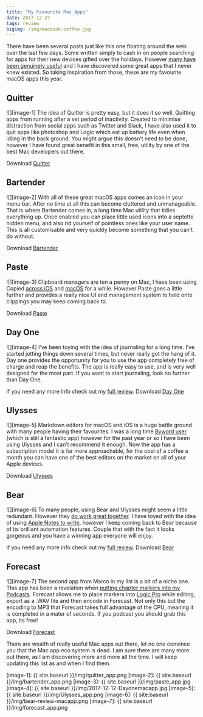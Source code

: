 ```yaml
---
title: "My Favourite Mac Apps"
date: 2017-12-27
tags: review
bigimg: /img/macbook-coffee.jpg
---
```

There have been several posts just like this one floating around the web over the last few days. Some written simply to cash in on people searching for apps for their new devices gifted over the holidays. However [many have been genuinely useful][1] and I have discovered some great apps that I never knew existed. So taking inspiration from those, these are my favourite macOS apps this year.

## Quitter
![][image-1]
The idea of Quitter is pretty easy, but it does it so well. Quitting apps from running after a set period of inactivity. Created to minimise distraction from social apps such as Twitter and Slack, I have also used it to quit apps like photoshop and Logic which eat up battery life even when idling in the back ground. You might argue this doesn’t need to be done, however I have found great benefit in this small, free, utility by one of the best Mac developers out there.

Download [Quitter][2]

## Bartender
![][image-2]
With all of these great macOS apps comes an icon in your menu bar. After no time at all this can become cluttered and unmanageable. That is where Bartender comes in, a long time Mac utility that tidies everything up. Once enabled you can place little used icons into a septette hidden menu, and also rid yourself of pointless ones like your user name. This is all customisable and very quickly become something that you can’t do without.

Download [Bartender][3]

## Paste
![][image-3]
Clipboard managers are ten a penny on Mac, I have been using Copied [across iOS][4] and [macOS][5] for a while. However Paste goes a little further and provides a really nice UI and management system to hold onto clippings you may keep coming back to.

Download [Paste][6]

## Day One
![][image-4]
I’ve been toying with the idea of journaling for a long time. I’ve started jotting things down several times, but never really got the hang of it. Day one provides the opportunity for you to use the app completely free of charge and reap the benefits. The app is really easy to use, and is very well designed for the most part. If you want to start journaling, look no further than Day One.

If you need any more info check out my [full review][7].
Download [Day One][8]

## Ulysses
![][image-5]
Markdown editors for macOS and iOS is a huge battle ground with many people having their favourites. I was a long time [Byword user][9] (which is still a fantastic app) however for the past year or so I have been using Ulysses and I can’t recommend it enough. Now the app has a subscription model it is far more approachable, for the cost of a coffee a month you can have one of the best editors on the market on all of your Apple devices.

Download [Ulysses][10]

## Bear
![][image-6]
To many people, using Bear and Ulysses might seem a little redundant. However they [do work great together][11].  I have toyed with the idea of using [Apple Notes to write][12], however I keep coming back to Bear because of its brilliant automation features. Couple that with the fact it looks gorgeous and you have a winning app everyone will enjoy.

If you need any more info check out my [full review][13].
Download [Bear][14]

## Forecast
![][image-7]
The second app from Marco in my list is a bit of a niche one. This app has been a revelation when [putting chapter markers into my Podcasts][15].  Forecast allows me to place markers into [Logic Pro][16] while editing, export as a .WAV file and then encode in Forecast. Not only this but the encoding to MP3 that Forecast takes full advantage of the CPU, meaning it is completed in a mater of seconds. If you podcast you should grab this app, its free!

Download [Forecast][17]

There are wealth of really useful Mac apps out there, let no one convince you that the Mac app eco system is dead. I am sure there are many more out there, as I am discovering more and more all the time. I will keep updating this list as and when I find them.

[1]:	https://www.timothybuck.me/blog/20-incredible-mac-apps-from-2017
[2]:	https://marco.org/apps
[3]:	https://www.macbartender.com
[4]:	https://itunes.apple.com/gb/app/copied/id1015767349?mt=8&at=1000ltj4
[5]:	https://itunes.apple.com/gb/app/copied/id1026349850?mt=12&at=1000ltj4
[6]:	https://itunes.apple.com/gb/app/paste-2/id967805235?mt=12&at=1000ltj4
[7]:	https://www.gr36.com/post/2017-12-20-day-one-review/
[8]:	https://itunes.apple.com/gb/app/day-one/id1055511498?mt=12&at=1000ltj4
[9]:	https://itunes.apple.com/gb/app/byword/id420212497?mt=12&at=1000ltj4
[10]:	https://itunes.apple.com/gb/app/ulysses/id1225570693?mt=12&at=1000ltj4
[11]:	https://www.gr36.com/post/2017-08-21-bear-and-ulysses/
[12]:	https://www.gr36.com/post/2017-09-06-applenotes-write/
[13]:	https://www.gr36.com/post/2017-01-19-bear-app-review/
[14]:	https://itunes.apple.com/gb/app/bear/id1091189122?mt=12&at=1000ltj4
[15]:	https://www.gr36.com/post/2017-08-27-chapters-podcasts/
[16]:	https://itunes.apple.com/gb/app/logic-pro-x/id634148309?mt=12&at=1000ltj4
[17]:	https://overcast.fm/forecast

[image-1]:	{{ site.baseurl }}/img/quitter_app.png
[image-2]:	{{ site.baseurl }}/img/bartender_app.png
[image-3]:	{{ site.baseurl }}/img/paste_app.jpg
[image-4]:	{{ site.baseurl }}/img/2017-12-12-Dayonemacapp.jpg
[image-5]:	{{ site.baseurl }}/img/Ulysses_app.png
[image-6]:	{{ site.baseurl }}/img/bear-review-macapp.png
[image-7]:	{{ site.baseurl }}/img/forecast_app.png
